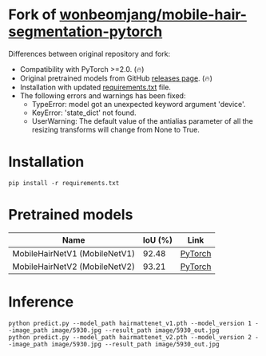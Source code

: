 # Fork of [wonbeomjang/mobile-hair-segmentation-pytorch](https://github.com/wonbeomjang/mobile-hair-segmentation-pytorch)

Differences between original repository and fork:

* Compatibility with PyTorch >=2.0. (🔥)
* Original pretrained models from GitHub [releases page](https://github.com/clibdev/mobile-hair-segmentation-pytorch/releases). (🔥)
* Installation with updated [requirements.txt](requirements.txt) file.
* The following errors and warnings has been fixed:
  * TypeError: model got an unexpected keyword argument 'device'.
  * KeyError: 'state_dict' not found.
  * UserWarning: The default value of the antialias parameter of all the resizing transforms will change from None to True.

# Installation

```shell
pip install -r requirements.txt
```

# Pretrained models

| Name                          | IoU (%) | Link                                                                                                                |
|-------------------------------|---------|---------------------------------------------------------------------------------------------------------------------|
| MobileHairNetV1 (MobileNetV1) | 92.48   | [PyTorch](https://github.com/clibdev/mobile-hair-segmentation-pytorch/releases/latest/download/hairmattenet_v1.pth) |
| MobileHairNetV2 (MobileNetV2) | 93.21   | [PyTorch](https://github.com/clibdev/mobile-hair-segmentation-pytorch/releases/latest/download/hairmattenet_v2.pth) |

# Inference

```shell
python predict.py --model_path hairmattenet_v1.pth --model_version 1 --image_path image/5930.jpg --result_path image/5930_out.jpg
python predict.py --model_path hairmattenet_v2.pth --model_version 2 --image_path image/5930.jpg --result_path image/5930_out.jpg
```
